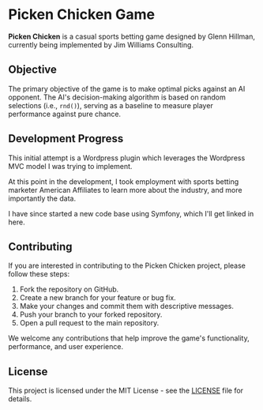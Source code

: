 # Picken Chicken Game

**Picken Chicken** is a casual sports betting game designed by Glenn Hillman, currently being implemented by Jim Williams Consulting.

## Objective

The primary objective of the game is to make optimal picks against an AI opponent. The AI's decision-making algorithm is based on random selections (i.e., `rnd()`), serving as a baseline to measure player performance against pure chance.

## Development Progress

This initial attempt is a Wordpress plugin which leverages the Wordpress MVC model I was trying to implement.   

At this point in the development, I took employment with sports betting marketer American Affiliates to learn more about the industry, and more importantly the data. 

I have since started a new code base using Symfony, which I'll get linked in here.

## Contributing

If you are interested in contributing to the Picken Chicken project, please follow these steps:

1. Fork the repository on GitHub.
2. Create a new branch for your feature or bug fix.
3. Make your changes and commit them with descriptive messages.
4. Push your branch to your forked repository.
5. Open a pull request to the main repository.

We welcome any contributions that help improve the game's functionality, performance, and user experience.

## License

This project is licensed under the MIT License - see the [LICENSE](LICENSE) file for details.
